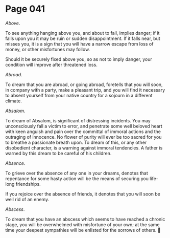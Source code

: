 # Page 041
_Above_.


To see anything hanging above you, and about to fall, implies danger;
if it falls upon you it may be ruin or sudden disappointment.
If it falls near, but misses you, it is a sign that you will have
a narrow escape from loss of money, or other misfortunes may follow.


Should it be securely fixed above you, so as not to imply danger,
your condition will improve after threatened loss.


_Abroad_.


To dream that you are abroad, or going abroad, foretells that you
will soon, in company with a party, make a pleasant trip, and you
will find it necessary to absent yourself from your native country
for a sojourn in a different climate.


_Absalom_.


To dream of Absalom, is significant of distressing incidents.
You may unconsciously fall a victim to error, and penetrate
some well beloved heart with keen anguish and pain over the
committal of immoral actions and the outraging of innocence.
No flower of purity will ever be too sacred for you to breathe
a passionate breath upon. To dream of this, or any other
disobedient character, is a warning against immoral tendencies.
A father is warned by this dream to be careful of his children.


_Absence_.


To grieve over the absence of any one in your dreams, denotes that repentance
for some hasty action will be the means of securing you life-long friendships.


If you rejoice over the absence of friends, it denotes that you
will soon be well rid of an enemy.


_Abscess_.


To dream that you have an abscess which seems to have reached a chronic stage,
you will be overwhelmed with misfortune of your own; at the same time your
deepest sympathies will be enlisted for the sorrows of others.
